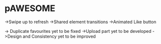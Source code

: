 # pAWESOME

->Swipe up to refresh
->Shared element transitions
->Animated Like button

-> Duplicate favourites yet to be fixed
->Upload part yet to be developed
->Design and Consistency yet to be improved

